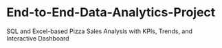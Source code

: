 # End-to-End-Data-Analytics-Project
SQL and Excel-based Pizza Sales Analysis with KPIs, Trends, and Interactive Dashboard
